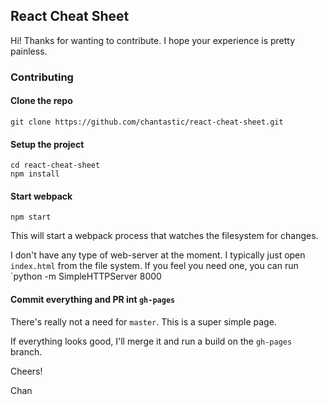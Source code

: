 ## React Cheat Sheet

Hi! Thanks for wanting to contribute. I hope your experience is pretty painless.

### Contributing

#### Clone the repo

    git clone https://github.com/chantastic/react-cheat-sheet.git

#### Setup the project

    cd react-cheat-sheet
    npm install

#### Start webpack

    npm start

This will start a webpack process that watches the filesystem for changes.

I don't have any type of web-server at the moment. I typically just open `index.html` from the file system. If you feel you need one, you can run `python -m SimpleHTTPServer 8000

#### Commit everything and PR int `gh-pages`

There's really not a need for `master`. This is a super simple page.

If everything looks good, I'll merge it and run a build on the `gh-pages` branch.

Cheers!

Chan
